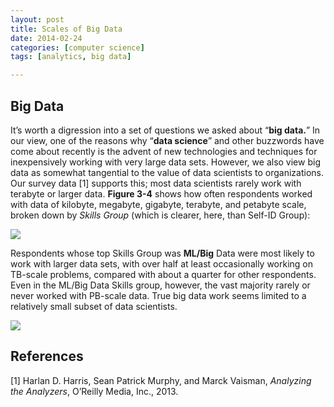 ```yaml
---
layout: post
title: Scales of Big Data
date: 2014-02-24
categories: [computer science]
tags: [analytics, big data]

---
```


Big Data
---
It’s worth a digression into a set of questions we asked about “**big data.**” In our view, one of the reasons why “**data science**” and other buzzwords have come about recently is the advent of new technologies and techniques for inexpensively working with very large data sets. However, we also view big data as somewhat tangential to the value of data scientists to organizations. Our survey data [1] supports this; most data scientists rarely work with terabyte or larger data. **Figure 3-4** shows how often respondents worked with data of kilobyte, megabyte, gigabyte, terabyte, and petabyte scale, broken down by *Skills Group* (which is clearer, here, than Self-ID Group):


![](http://sungsoo.github.com/images/scales-of-data.png)


Respondents whose top Skills Group was **ML/Big** Data were most likely to work with larger data sets, with over half at least occasionally working on TB-scale problems, compared with about a quarter for other respondents. Even in the ML/Big Data Skills group, however, the vast majority rarely or never worked with PB-scale data. True big data work seems limited to a relatively small subset of data scientists.![](http://sungsoo.github.com/images/skills-group.png)
References
---
[1] Harlan D. Harris, Sean Patrick Murphy, and Marck Vaisman, *Analyzing the Analyzers*, O’Reilly Media, Inc., 2013.